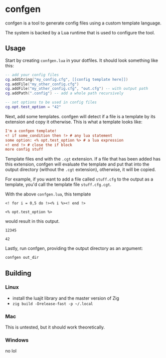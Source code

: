 # confgen

confgen is a tool to generate config files using a custom template language.

The system is backed by a Lua runtime that is used to configure the tool.

## Usage

Start by creating `confgen.lua` in your dotfiles. It should look something like this:

```lua
-- add your config files
cg.addString("my_config.cfg", [[config template here]])
cg.addFile("my_other_config.cfg")
cg.addFile("my_other_config.cfg", "out.cfg") -- with output path
cg.addPath(".config") -- add a whole path recursively

-- set options to be used in config files
cg.opt.test_option = "42"
```

Next, add some templates. confgen will detect if a file is a template by its extension and copy it otherwise.
This is what a template looks like:

```cfg
I'm a confgen template!
<! if some_condition then !> # any lua statement
some option: <% opt.test_option %> # a lua expression
<! end !> # close the if block
more config stuff
```

Template files end with the `.cgt` extension. If a file that has been added has this extension, confgen will evaluate the template and put that into the output directory (without the `.cgt` extension), otherwise, it will be copied.

For example, if you want to add a file called `stuff.cfg` to the output as a template, you'd call the template file `stuff.cfg.cgt`.

With the above `confgen.lua`, this template

```
<! for i = 0,5 do !><% i %><! end !>

<% opt.test_option %>
```

would result in this output.

```
12345

42
```

Lastly, run confgen, providing the output directory as an argument:

```bash
confgen out_dir
```

## Building

### Linux

- install the luajit library and the master version of Zig
- `zig build -Drelease-fast -p ~/.local`

### Mac

This is untested, but it should work theoretically.

### Windows

no lol
